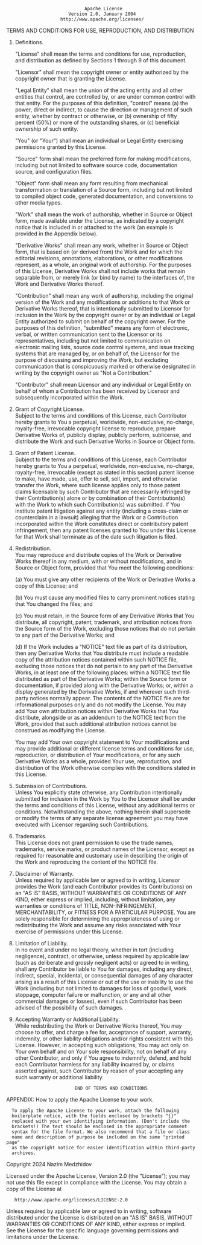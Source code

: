                                  Apache License
                           Version 2.0, January 2004
                        http://www.apache.org/licenses/

   TERMS AND CONDITIONS FOR USE, REPRODUCTION, AND DISTRIBUTION

   1. Definitions.

      "License" shall mean the terms and conditions for use, reproduction,
      and distribution as defined by Sections 1 through 9 of this document.

      "Licensor" shall mean the copyright owner or entity
      authorized by the copyright owner that is granting the License.

      "Legal Entity" shall mean the union of the acting entity and all
      other entities that control, are controlled by, or are under common
      control with that entity. For the purposes of this definition,
      "control" means (a) the power, direct or indirect, to cause the
      direction or management of such entity, whether by contract or
      otherwise, or (b) ownership of fifty percent (50%) or more of the
      outstanding shares, or (c) beneficial ownership of such entity.

      "You" (or "Your") shall mean an individual or Legal Entity
      exercising permissions granted by this License.

      "Source" form shall mean the preferred form for making modifications,
      including but not limited to software source code, documentation
      source, and configuration files.

      "Object" form shall mean any form resulting from mechanical
      transformation or translation of a Source form, including but not
      limited to compiled object code, generated documentation, and
      conversions to other media types.

      "Work" shall mean the work of authorship, whether in Source or
      Object form, made available under the License, as indicated by a
      copyright notice that is included in or attached to the work
      (an example is provided in the Appendix below).

      "Derivative Works" shall mean any work, whether in Source or Object
      form, that is based on (or derived from) the Work and for which the
      editorial revisions, annotations, elaborations, or other modifications
      represent, as a whole, an original work of authorship. For the purposes
      of this License, Derivative Works shall not include works that remain
      separable from, or merely link (or bind by name) to the interfaces of,
      the Work and Derivative Works thereof.

      "Contribution" shall mean any work of authorship, including the
      original version of the Work and any modifications or additions
      to that Work or Derivative Works thereof, that is intentionally
      submitted to Licensor for inclusion in the Work by the copyright owner
      or by an individual or Legal Entity authorized to submit on behalf of
      the copyright owner. For the purposes of this definition, "submitted"
      means any form of electronic, verbal, or written communication sent
      to the Licensor or its representatives, including but not limited to
      communication on electronic mailing lists, source code control systems,
      and issue tracking systems that are managed by, or on behalf of, the
      Licensor for the purpose of discussing and improving the Work, but
      excluding communication that is conspicuously marked or otherwise
      designated in writing by the copyright owner as "Not a Contribution."

      "Contributor" shall mean Licensor and any individual or Legal Entity
      on behalf of whom a Contribution has been received by Licensor and
      subsequently incorporated within the Work.

   2. Grant of Copyright License.  
      Subject to the terms and conditions of this License, each Contributor
      hereby grants to You a perpetual, worldwide, non-exclusive, no-charge,
      royalty-free, irrevocable copyright license to reproduce, prepare
      Derivative Works of, publicly display, publicly perform, sublicense,
      and distribute the Work and such Derivative Works in Source or Object
      form.

   3. Grant of Patent License.  
      Subject to the terms and conditions of this License, each Contributor
      hereby grants to You a perpetual, worldwide, non-exclusive, no-charge,
      royalty-free, irrevocable (except as stated in this section) patent
      license to make, have made, use, offer to sell, sell, import, and
      otherwise transfer the Work, where such license applies only to those
      patent claims licensable by such Contributor that are necessarily
      infringed by their Contribution(s) alone or by combination of their
      Contribution(s) with the Work to which such Contribution(s) was submitted.
      If You institute patent litigation against any entity (including a
      cross-claim or counterclaim in a lawsuit) alleging that the Work
      or a Contribution incorporated within the Work constitutes direct
      or contributory patent infringement, then any patent licenses
      granted to You under this License for that Work shall terminate as of
      the date such litigation is filed.

   4. Redistribution.  
      You may reproduce and distribute copies of the Work or Derivative Works
      thereof in any medium, with or without modifications, and in Source or
      Object form, provided that You meet the following conditions:

      (a) You must give any other recipients of the Work or Derivative
          Works a copy of this License; and

      (b) You must cause any modified files to carry prominent notices
          stating that You changed the files; and

      (c) You must retain, in the Source form of any Derivative Works that
          You distribute, all copyright, patent, trademark, and attribution
          notices from the Source form of the Work, excluding those notices
          that do not pertain to any part of the Derivative Works; and

      (d) If the Work includes a "NOTICE" text file as part of its
          distribution, then any Derivative Works that You distribute must
          include a readable copy of the attribution notices contained
          within such NOTICE file, excluding those notices that do not
          pertain to any part of the Derivative Works, in at least one of the
          following places: within a NOTICE text file distributed as part of
          the Derivative Works; within the Source form or documentation, if
          provided along with the Derivative Works; or, within a display
          generated by the Derivative Works, if and wherever such third-party
          notices normally appear. The contents of the NOTICE file are for
          informational purposes only and do not modify the License.
          You may add Your own attribution notices within Derivative Works that
          You distribute, alongside or as an addendum to the NOTICE text from
          the Work, provided that such additional attribution notices cannot
          be construed as modifying the License.

      You may add Your own copyright statement to Your modifications and
      may provide additional or different license terms and conditions for
      use, reproduction, or distribution of Your modifications, or for any
      such Derivative Works as a whole, provided Your use, reproduction,
      and distribution of the Work otherwise complies with the conditions
      stated in this License.

   5. Submission of Contributions.  
      Unless You explicitly state otherwise, any Contribution intentionally
      submitted for inclusion in the Work by You to the Licensor shall be
      under the terms and conditions of this License, without any additional
      terms or conditions. Notwithstanding the above, nothing herein shall
      supersede or modify the terms of any separate license agreement you may
      have executed with Licensor regarding such Contributions.

   6. Trademarks.  
      This License does not grant permission to use the trade names, trademarks,
      service marks, or product names of the Licensor, except as required for
      reasonable and customary use in describing the origin of the Work and
      reproducing the content of the NOTICE file.

   7. Disclaimer of Warranty.  
      Unless required by applicable law or agreed to in writing, Licensor
      provides the Work (and each Contributor provides its Contributions) on
      an "AS IS" BASIS, WITHOUT WARRANTIES OR CONDITIONS OF ANY KIND, either
      express or implied, including, without limitation, any warranties or
      conditions of TITLE, NON-INFRINGEMENT, MERCHANTABILITY, or FITNESS FOR
      A PARTICULAR PURPOSE. You are solely responsible for determining the
      appropriateness of using or redistributing the Work and assume any
      risks associated with Your exercise of permissions under this License.

   8. Limitation of Liability.  
      In no event and under no legal theory, whether in tort (including
      negligence), contract, or otherwise, unless required by applicable law
      (such as deliberate and grossly negligent acts) or agreed to in writing,
      shall any Contributor be liable to You for damages, including any direct,
      indirect, special, incidental, or consequential damages of any character
      arising as a result of this License or out of the use or inability to use
      the Work (including but not limited to damages for loss of goodwill,
      work stoppage, computer failure or malfunction, or any and all other
      commercial damages or losses), even if such Contributor has been advised
      of the possibility of such damages.

   9. Accepting Warranty or Additional Liability.  
      While redistributing the Work or Derivative Works thereof, You may choose
      to offer, and charge a fee for, acceptance of support, warranty,
      indemnity, or other liability obligations and/or rights consistent with
      this License. However, in accepting such obligations, You may act only on
      Your own behalf and on Your sole responsibility, not on behalf of any
      other Contributor, and only if You agree to indemnify, defend, and hold
      each Contributor harmless for any liability incurred by, or claims
      asserted against, such Contributor by reason of your accepting any such
      warranty or additional liability.

                                END OF TERMS AND CONDITIONS

   APPENDIX: How to apply the Apache License to your work.

      To apply the Apache License to your work, attach the following
      boilerplate notice, with the fields enclosed by brackets "{}"
      replaced with your own identifying information. (Don't include the
      brackets!) The text should be enclosed in the appropriate comment
      syntax for the file format. We also recommend that a file or class
      name and description of purpose be included on the same "printed page"
      as the copyright notice for easier identification within third-party
      archives.

   Copyright 2024 Nazim Medzhidov

   Licensed under the Apache License, Version 2.0 (the "License");
   you may not use this file except in compliance with the License.
   You may obtain a copy of the License at

       http://www.apache.org/licenses/LICENSE-2.0

   Unless required by applicable law or agreed to in writing, software
   distributed under the License is distributed on an "AS IS" BASIS,
   WITHOUT WARRANTIES OR CONDITIONS OF ANY KIND, either express or implied.
   See the License for the specific language governing permissions and
   limitations under the License.